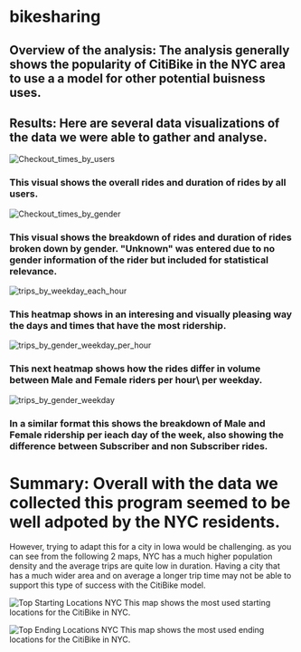 # bikesharing

## Overview of the analysis: The analysis generally shows the popularity of CitiBike in the NYC area to use a a model for other potential buisness uses.

## Results: Here are several data visualizations of the data we were able to gather and analyse.

![Checkout_times_by_users](https://user-images.githubusercontent.com/91210001/148314905-b90a9003-e1cb-4a20-a0e2-31017d9bf9aa.PNG)

### This visual shows the overall rides and duration of rides by all users.

![Checkout_times_by_gender](https://user-images.githubusercontent.com/91210001/148314920-3fbfa814-31cd-4e99-90ae-b7e27c8baab3.PNG)

### This visual shows the breakdown of rides and duration of rides broken down by gender.  "Unknown" was entered due to no gender information of the rider but included for statistical relevance.

![trips_by_weekday_each_hour](https://user-images.githubusercontent.com/91210001/148314948-c3aac9c2-bb0c-4a78-bf46-e8a11e94b288.PNG)

### This heatmap shows in an interesing and visually pleasing way the days and times that have the most ridership.

![trips_by_gender_weekday_per_hour](https://user-images.githubusercontent.com/91210001/148314981-23096690-4ca2-46b8-9c29-d3806405fbd4.PNG)


### This next heatmap shows how the rides differ in volume between Male and Female riders per hour\ per weekday.

![trips_by_gender_weekday](https://user-images.githubusercontent.com/91210001/148314995-a3db153c-47ef-4c85-8ec4-8e4f04258006.PNG)

### In a similar format this shows the breakdown of Male and Female ridership per ieach day of the week, also showing the difference between Subscriber and non Subscriber rides.



# Summary: Overall with the data we collected this program seemed to be well adpoted by the NYC residents. 
However, trying to adapt this for a city in Iowa would be challenging.
as you can see from the following 2 maps, NYC has a much higher population density and the average trips are quite low in duration.  Having a city that has a much wider area and on average a longer trip time may not be able to support this type of success with the CitiBike model.

![Top Starting Locations NYC](https://user-images.githubusercontent.com/91210001/148654048-738dc47d-5cb2-4149-a9c1-896a5ce5e210.PNG)
This map shows the most used starting locations for the CitiBike in NYC. 

![Top Ending Locations NYC](https://user-images.githubusercontent.com/91210001/148654076-e220f61b-eb85-4c2a-adbe-694109bdddc0.PNG)
This map shows the most used ending locations for the CitiBike in NYC.







